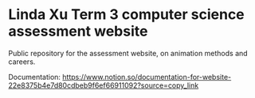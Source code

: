 # Linda Xu Term 3 computer science assessment website
Public repository for the assessment website, on animation methods and careers.

Documentation: https://www.notion.so/documentation-for-website-22e8375b4e7d80cdbeb9f6ef66911092?source=copy_link

